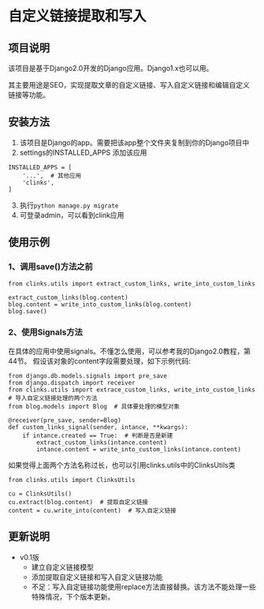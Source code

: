 # 自定义链接提取和写入
## 项目说明
该项目是基于Django2.0开发的Django应用。Django1.x也可以用。

其主要用途是SEO，实现提取文章的自定义链接、写入自定义链接和编辑自定义链接等功能。

## 安装方法
1. 该项目是Django的app。需要把该app整个文件夹复制到你的Django项目中
2. settings的INSTALLED_APPS 添加该应用
```
INSTALLED_APPS = [
    '...',  # 其他应用
    'clinks',
]
```
3. 执行```python manage.py migrate```
4. 可登录admin，可以看到clink应用

## 使用示例
### 1、调用save()方法之前
```
from clinks.utils import extract_custom_links, write_into_custom_links

extract_custom_links(blog.content)
blog.content = write_into_custom_links(blog.content)
blog.save()
```

### 2、使用Signals方法
在具体的应用中使用signals。不懂怎么使用，可以参考我的Django2.0教程，第44节。
假设该对象的content字段需要处理，如下示例代码:
```
from django.db.models.signals import pre_save
from django.dispatch import receiver
from clinks.utils import extrace_custom_links, write_into_custom_links  # 导入自定义链接处理的两个方法
from blog.models import Blog  # 具体要处理的模型对象

@receiver(pre_save, sender=Blog)
def custom_links_signal(sender, intance, **kwargs):
    if intance.created == True:  # 判断是否是新建
        extract_custom_links(intance.content)
        intance.content = write_into_custom_links(intance.content)
```

如果觉得上面两个方法名称过长，也可以引用clinks.utils中的ClinksUtils类
```
from clinks.utils import ClinksUtils

cu = ClinksUtils()
cu.extract(blog.content)  # 提取自定义链接
content = cu.write_into(content)  # 写入自定义链接
```

## 更新说明
- v0.1版
    - 建立自定义链接模型
    - 添加提取自定义链接和写入自定义链接功能
    - 不足：写入自定链接功能使用replace方法直接替换。该方法不能处理一些特殊情况，下个版本更新。